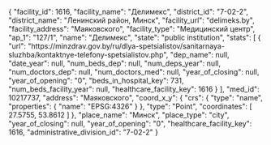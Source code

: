 {
    "facility_id": 1616,
    "facility_name": "Делимекс",
    "district_id": "7-02-2",
    "district_name": "Ленинский район, Минск",
    "facility_url": "delimeks.by",
    "facility_address": "Маяковского",
    "facility_type": "Медицинский центр",
    "ap_1": "127\/1",
    "name": "Делимекс",
    "state": "public institution",
    "stats": [
        {
            "url": "https:\/\/minzdrav.gov.by\/ru\/dlya-spetsialistov\/sanitarnaya-sluzhba\/kontaktnye-telefony-spetsialistov.php",
            "dep_name": null,
            "date_year": null,
            "num_beds_dep": null,
            "num_deps_year": null,
            "num_doctors_dep": null,
            "num_doctors_med": null,
            "year_of_closing": null,
            "year_of_opening": "0",
            "beds_in_hospital_key": 731,
            "num_beds_facility_year": null,
            "healthcare_facility_key": 1616
        }
    ],
    "med_id": 10217737,
    "address": "Маяковского",
    "coord_x_y": {
        "crs": {
            "type": "name",
            "properties": {
                "name": "EPSG:4326"
            }
        },
        "type": "Point",
        "coordinates": [
            27.5755,
            53.8612
        ]
    },
    "place_name": "Минск",
    "place_type": "city",
    "year_of_closing": null,
    "year_of_opening": "0",
    "healthcare_facility_key": 1616,
    "administrative_division_id": "7-02-2"
}